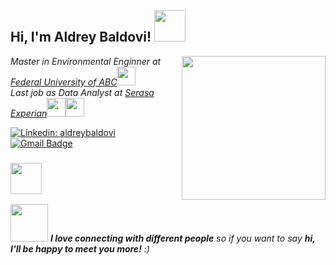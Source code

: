 <h2> Hi, I'm Aldrey Baldovi! <img src="https://media.giphy.com/media/mGcNjsfWAjY5AEZNw6/giphy.gif" width="50"></h2>
<img align='right' src="https://media.giphy.com/media/wt0cqyJDZDetIDd3ZM/giphy.gif" width="230">
<p><em>Master in Environmental Enginner at <a href="http://www.ufabc.edu.br">Federal University of ABC</a><img src="https://media.giphy.com/media/fYSnHlufseco8Fh93Z/giphy.gif" width="30"></br> Last job as Data Analyst at <a href="https://www.serasa.com.br">Serasa Experian</a><img src="https://media.giphy.com/media/WUlplcMpOCEmTGBtBW/giphy.gif" width="30"><img src= "https://media.giphy.com/media/fo2dhRTmaULbStoFkX/giphy.gif" width="30">
</em></p>
  

[![Linkedin: aldreybaldovi](https://img.shields.io/badge/-aldreybaldovi-blue?style=flat-square&logo=Linkedin&logoColor=white&link=https://www.linkedin.com/in/aldreybaldovi/)](https://www.linkedin.com/in/aldreybaldovi/)
[![Gmail Badge](https://img.shields.io/badge/-Gmail-c14438?style=flat-square&logo=Gmail&logoColor=white&link=mailto:aldreyalencarbaldovi@gmail.com)](mailto:aldreyalencarbaldovi@gmail.com)


### <img src="https://media.giphy.com/media/VgCDAzcKvsR6OM0uWg/giphy.gif" width="50"> <!--A little more about me... -->

<!--```javascript
const aldrey = {
  pronouns: "she" | "her",
  code: [],
  tools: [],
  architecture: [],
  techCommunities: {
                        coorganizer: "",
                        speaker: "",
                        mentor: ""
                      },
 challenge: ""
}
```-->

<img src="https://media.giphy.com/media/LnQjpWaON8nhr21vNW/giphy.gif" width="60"> <em><b>I love connecting with different people</b> so if you want to say <b>hi, I'll be happy to meet you more!</b> :)</em>


<!--
**aldrey-baldovi/aldrey-baldovi** is a ✨ _special_ ✨ repository because its `README.md` (this file) appears on your GitHub profile.

Here are some ideas to get you started:

- 🔭 I’m currently working on ...
- 🌱 I’m currently learning ...
- 👯 I’m looking to collaborate on ...
- 🤔 I’m looking for help with ...
- 💬 Ask me about ...
- 📫 How to reach me: ...
- 😄 Pronouns: ...
- ⚡ Fun fact: ...
-->
